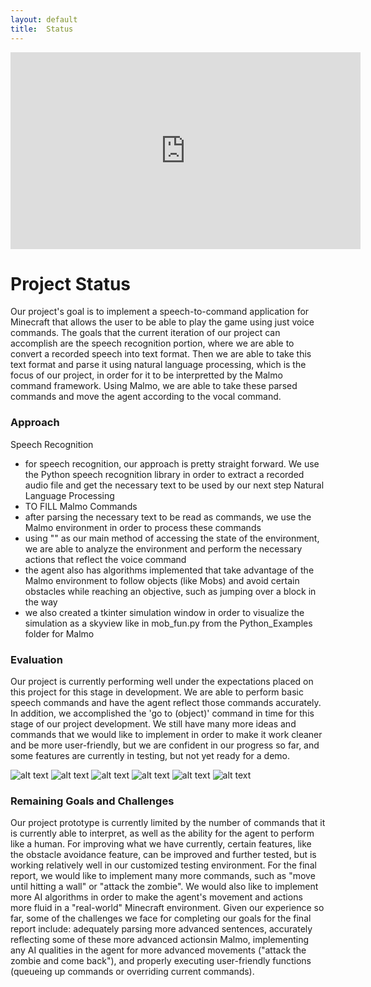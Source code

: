 ```yaml
---
layout: default
title:  Status
---
```


<iframe width="560" height="315" src="https://www.youtube.com/embed/tdBFFRMu1i0" frameborder="0" allowfullscreen></iframe>

# Project Status
Our project's goal is to implement a speech-to-command application for Minecraft that allows the user to be able to play the game using just voice commands. The goals that the current iteration of our project can accomplish are the speech recognition portion, where we are able to convert a recorded speech into text format. Then we are able to take this text format and parse it using natural language processing, which is the focus of our project, in order for it to be interpretted by the Malmo command framework. Using Malmo, we are able to take these parsed commands and move the agent according to the vocal command.

### Approach
Speech Recognition
- for speech recognition, our approach is pretty straight forward. We use the Python speech recognition library in order to extract a recorded audio file and get the necessary text to be used by our next step
Natural Language Processing
- TO FILL
Malmo Commands
- after parsing the necessary text to be read as commands, we use the Malmo environment in order to process these commands
- using "<ObservationFromNearbyEntities>" as our main method of accessing the state of the environment, we are able to analyze the environment and perform the necessary actions that reflect the voice command
- the agent also has algorithms implemented that take advantage of the Malmo environment to follow objects (like Mobs) and avoid certain obstacles while reaching an objective, such as jumping over a block in the way
- we also created a tkinter simulation window in order to visualize the simulation as a skyview like in mob_fun.py from the Python_Examples folder for Malmo

### Evaluation
Our project is currently performing well under the expectations placed on this project for this stage in development. We are able to perform basic speech commands and have the agent reflect those commands accurately. In addition, we accomplished the 'go to (object)' command in time for this stage of our project development. We still have many more ideas and commands that we would like to implement in order to make it work cleaner and be more user-friendly, but we are confident in our progress so far, and some features are currently in testing, but not yet ready for a demo.

![alt text](https://github.com/HiroIshikawa/speech2craft/blob/master/docs/imgs/jump_and_chase1.png "Jump and chase target 1")
![alt text](https://github.com/HiroIshikawa/speech2craft/blob/master/docs/imgs/jump_and_chase2.png "Jump and chase target 2")
![alt text](https://github.com/HiroIshikawa/speech2craft/blob/master/docs/imgs/jump_and_chase3.png "Jump and chase target 3")
![alt text](https://github.com/HiroIshikawa/speech2craft/blob/master/docs/imgs/use1.png "Use items 1")
![alt text](https://github.com/HiroIshikawa/speech2craft/blob/master/docs/imgs/use2.png "Use items 2")
![alt text](https://github.com/HiroIshikawa/speech2craft/blob/master/docs/imgs/use2.png "Use items 3")

### Remaining Goals and Challenges
Our project prototype is currently limited by the number of commands that it is currently able to interpret, as well as the ability for the agent to perform like a human. For improving what we have currently, certain features, like the obstacle avoidance feature, can be improved and further tested, but is working relatively well in our customized testing environment.
For the final report, we would like to implement many more commands, such as "move until hitting a wall" or "attack the zombie". We would also like to implement more AI algorithms in order to make the agent's movement and actions more fluid in a "real-world" Minecraft environment.
Given our experience so far, some of the challenges we face for completing our goals for the final report include: adequately parsing more advanced sentences, accurately reflecting some of these more advanced actionsin Malmo, implementing any AI qualities in the agent for more advanced movements ("attack the zombie and come back"), and properly executing user-friendly functions (queueing up commands or overriding current commands).


